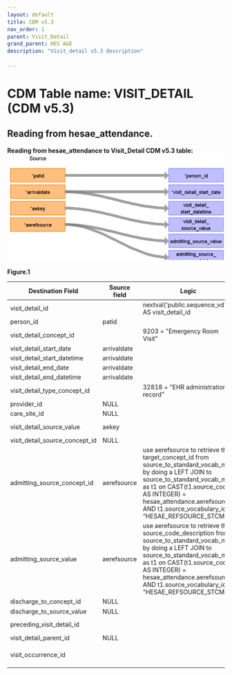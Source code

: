 ```yaml
---
layout: default
title: CDM v5.3
nav_order: 1
parent: Visit_Detail
grand_parent: HES A&E
description: "Visit_detail v5.3 description"

---
```



# CDM Table name: VISIT_DETAIL (CDM v5.3)

## Reading from hesae_attendance.

**Reading from hesae_attendance to Visit_Detail CDM v5.3 table:**
![](images/image4.11.png)

**Figure.1**

| Destination Field | Source field | Logic | Comment field |
| --- | --- | --- | --- |
| visit_detail_id |  |  nextval('public.sequence_vd') AS visit_detail_id | Autogenerate|
| person_id | patid |  |  |
| visit_detail_concept_id |  | 9203 = "Emergency Room Visit"  | |
| visit_detail_start_date | arrivaldate | |  |
| visit_detail_start_datetime | arrivaldate | |  |
| visit_detail_end_date | arrivaldate | | |
| visit_detail_end_datetime | arrivaldate | | |
| visit_detail_type_concept_id |  | 32818 = "EHR administration record” |  |
| provider_id |NULL |  | |
| care_site_id |NULL |  |  |
| visit_detail_source_value | aekey | | This will allow us to retrieve visit_detail_id using patid. |
| visit_detail_source_concept_id | NULL |  | |
| admitting_source_concept_id | aerefsource | use aerefsource to retrieve the target_concept_id from source_to_standard_vocab_map by doing a LEFT JOIN to source_to_standard_vocab_map as t1 on CAST(t1.source_code AS INTEGER) = hesae_attendance.aerefsource AND t1.source_vocabulary_id = “HESAE_REFSOURCE_STCM”. |  |
| admitting_source_value | aerefsource | use aerefsource to retrieve the source_code_description from source_to_standard_vocab_map by doing a LEFT JOIN to source_to_standard_vocab_map as t1 on CAST(t1.source_code AS INTEGER) = hesae_attendance.aerefsource AND t1.source_vocabulary_id = “HESAE_REFSOURCE_STCM”. |  |
| discharge_to_concept_id |NULL |  |  |
| discharge_to_source_value |  NULL|  |  |
| preceding_visit_detail_id |  |  | Use patid + aekey where to get the preceding visit_detail_id if any.|
| visit_detail_parent_id | NULL |  |  |
| visit_occurrence_id |  |  | Use aekey to retrieve visit_occurrence_id from visit_occurrence.visit_source_value |
